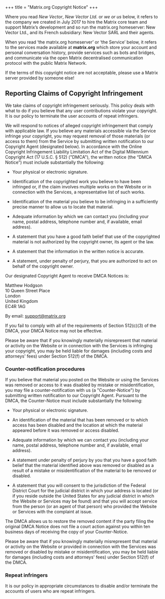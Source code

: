 +++
title = "Matrix.org Copyright Notice"
+++

Where you read *New Vector*, *New Vector Ltd.* or *we *or* us* below, it refers to the company we created in July 2017 to hire the Matrix core team and support Matrix’s development and so run the matrix.org homeserver: New Vector Ltd., and its French subsidiary: New Vector SARL and their agents.

When you read ‘the matrix.org homeserver’ or ‘the Service’ below, it refers to the services made available at **matrix.org** which store your account and personal conversation history, provide services such as bots and bridges, and communicate via the open Matrix decentralised communication protocol with the public Matrix Network.

If the terms of this copyright notice are not acceptable, please use a Matrix server provided by someone else!

## Reporting Claims of Copyright Infringement

We take claims of copyright infringement seriously. This policy deals with what to do if you believe that any user contributions violate your copyright. It is our policy to terminate the user accounts of repeat infringers.

We will respond to notices of alleged copyright infringement that comply with applicable law. If you believe any materials accessible via the Service infringe your copyright, you may request removal of those materials (or access to them) from the Service by submitting written notification to our Copyright Agent (designated below). In accordance with the Online Copyright Infringement Liability Limitation Act of the Digital Millennium Copyright Act (17 U.S.C. § 512) ("DMCA"), the written notice (the “DMCA Notice”) must include substantially the following:

* Your physical or electronic signature.

* Identification of the copyrighted work you believe to have been infringed or, if the claim involves multiple works on the Website or in connection with the Services, a representative list of such works.

* Identification of the material you believe to be infringing in a sufficiently precise manner to allow us to locate that material.

* Adequate information by which we can contact you (including your name, postal address, telephone number and, if available, email address).

* A statement that you have a good faith belief that use of the copyrighted material is not authorized by the copyright owner, its agent or the law.

* A statement that the information in the written notice is accurate.

* A statement, under penalty of perjury, that you are authorized to act on behalf of the copyright owner.

Our designated Copyright Agent to receive DMCA Notices is:

Matthew Hodgson  
10 Queen Street Place  
London  
United Kingdom  
EC4R 1AG

By email: support@matrix.org

If you fail to comply with all of the requirements of Section 512(c)(3) of the DMCA, your DMCA Notice may not be effective.

Please be aware that if you knowingly materially misrepresent that material or activity on the Website or in connection with the Services is infringing your copyright, you may be held liable for damages (including costs and attorneys' fees) under Section 512(f) of the DMCA.

### Counter-notification procedures

If you believe that material you posted on the Website or using the Services was removed or access to it was disabled by mistake or misidentification, you may file a counter-notification with us (a "Counter-Notice") by submitting written notification to our Copyright Agent. Pursuant to the DMCA, the Counter-Notice must include substantially the following:

* Your physical or electronic signature.

* An identification of the material that has been removed or to which access has been disabled and the location at which the material appeared before it was removed or access disabled.

* Adequate information by which we can contact you (including your name, postal address, telephone number and, if available, email address).

* A statement under penalty of perjury by you that you have a good faith belief that the material identified above was removed or disabled as a result of a mistake or misidentification of the material to be removed or disabled.

* A statement that you will consent to the jurisdiction of the Federal District Court for the judicial district in which your address is located (or if you reside outside the United States for any judicial district in which the Website or Services may be found) and that you will accept service from the person (or an agent of that person) who provided the Website or Services with the complaint at issue.

The DMCA allows us to restore the removed content if the party filing the original DMCA Notice does not file a court action against you within ten business days of receiving the copy of your Counter-Notice.

Please be aware that if you knowingly materially misrepresent that material or activity on the Website or provided in connection with the Services was removed or disabled by mistake or misidentification, you may be held liable for damages (including costs and attorneys' fees) under Section 512(f) of the DMCA.

### Repeat infringers

It is our policy in appropriate circumstances to disable and/or terminate the accounts of users who are repeat infringers.

